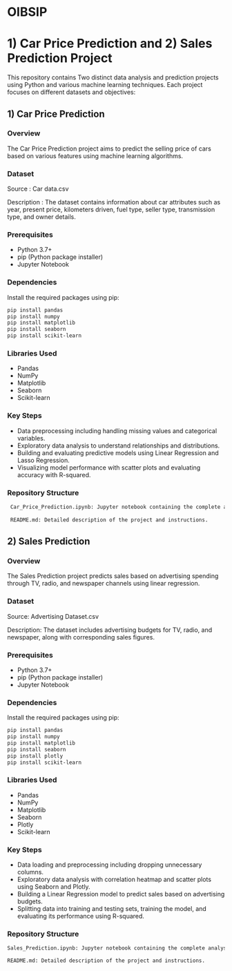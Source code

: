# OIBSIP
# 1) Car Price Prediction and  2) Sales Prediction Project

This repository contains Two distinct data analysis and prediction projects using Python and various machine learning techniques. Each project focuses on different datasets and objectives:

## 1) Car Price Prediction

### Overview

The Car Price Prediction project aims to predict the selling price of cars based on various features using machine learning algorithms.

### Dataset

Source : Car data.csv 

Description : The dataset contains information about car attributes such as year, present price, kilometers driven, fuel type, seller type, transmission type, and owner details.


### Prerequisites

- Python 3.7+
- pip (Python package installer)
- Jupyter Notebook 


### Dependencies

Install the required packages using pip:

```bash
pip install pandas
pip install numpy
pip install matplotlib
pip install seaborn
pip install scikit-learn
```

### Libraries Used
- Pandas
- NumPy
- Matplotlib
- Seaborn
- Scikit-learn

### Key Steps

- Data preprocessing including handling missing values and categorical variables.
- Exploratory data analysis to understand relationships and distributions.
- Building and evaluating predictive models using Linear Regression and Lasso Regression.
- Visualizing model performance with scatter plots and evaluating accuracy with R-squared.

### Repository Structure
```bash
 Car_Price_Prediction.ipynb: Jupyter notebook containing the complete analysis and code.
 
 README.md: Detailed description of the project and instructions.
```



## 2) Sales Prediction

### Overview

The Sales Prediction project predicts sales based on advertising spending through TV, radio, and newspaper channels using linear regression.

### Dataset

Source: Advertising Dataset.csv

Description: The dataset includes advertising budgets for TV, radio, and newspaper, along with corresponding sales figures.


### Prerequisites

- Python 3.7+
- pip (Python package installer)
- Jupyter Notebook 


### Dependencies

Install the required packages using pip:

```bash
pip install pandas
pip install numpy
pip install matplotlib
pip install seaborn
pip install plotly
pip install scikit-learn
```

### Libraries Used
- Pandas
- NumPy
- Matplotlib
- Seaborn
- Plotly
- Scikit-learn

### Key Steps

- Data loading and preprocessing including dropping unnecessary columns.
- Exploratory data analysis with correlation heatmap and scatter plots using Seaborn and Plotly.
- Building a Linear Regression model to predict sales based on advertising budgets.
- Splitting data into training and testing sets, training the model, and evaluating its performance using R-squared.

### Repository Structure

```bash
Sales_Prediction.ipynb: Jupyter notebook containing the complete analysis and code.

README.md: Detailed description of the project and instructions.
```
